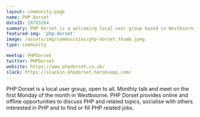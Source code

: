 ```yaml
---
layout: community-page
name: PHP Dorset
dataID: 28785264
summary: PHP Dorset is a welcoming local user group based in Westbourne.
featured-img: 'php-dorset'
image: /assets/img/communities/php-dorset_thumb.jpeg
type: community

meetup: PHPDorset
twitter: PHPDorset
website: https://www.phpdorset.co.uk/
slack: https://slackin-phpdorset.herokuapp.com/
---
```


PHP Dorset is a local user group, open to all. Monthly talk and meet on the
first Monday of the month in Westbourne. PHP Dorset provides online and
offline opportunities to discuss PHP and related topics, socialise with others
interested in PHP and to find or fill PHP related jobs.
